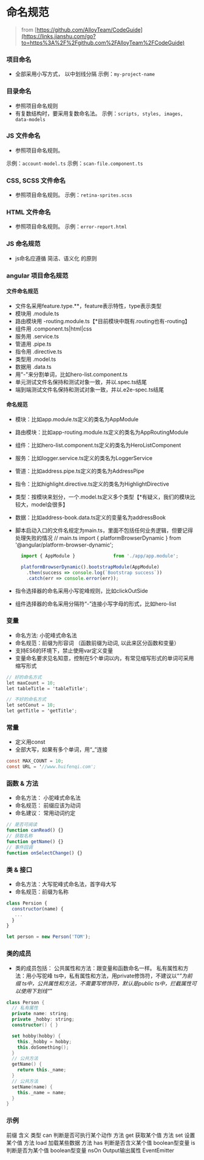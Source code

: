 # 命名规范

> from [https://github.com/AlloyTeam/CodeGuide](https://links.jianshu.com/go?to=https%3A%2F%2Fgithub.com%2FAlloyTeam%2FCodeGuide)

### 项目命名

- 全部采用小写方式， 以中划线分隔
  示例：`my-project-name` 

### 目录命名

- 参照项目命名规则
- 有复数结构时，要采用复数命名法。
  示例：`scripts, styles, images, data-models` 

### JS 文件命名

- 参照项目命名规则。

示例：`account-model.ts`
示例：`scan-file.component.ts`

### CSS, SCSS 文件命名

- 参照项目命名规则。
  示例：`retina-sprites.scss` 

### HTML 文件命名

- 参照项目命名规则。
  示例：`error-report.html` 

### JS 命名规范

- js命名应遵循 简洁、语义化 的原则

### angular 项目命名规范

#### 文件命名规范

- 文件名采用feature.type.**，feature表示特性，type表示类型
- 模块用 .module.ts
- 路由模块用 -routing.module.ts【*目前模块中既有.routing也有-routing】
- 组件用 .component.ts|html|css
- 服务用 .service.ts
- 管道用 .pipe.ts
- 指令用 .directive.ts
- 类型用 .model.ts
- 数据用 .data.ts
- 用"-"来分割单词，比如hero-list.component.ts
- 单元测试文件名保持和测试对象一致，并以.spec.ts结尾
- 端到端测试文件名保持和测试对象一致，并以.e2e-spec.ts结尾

#### 命名规范

- 模块：比如app.module.ts定义的类名为AppModule

- 路由模块：比如app-routing.module.ts定义的类名为AppRoutingModule

- 组件：比如hero-list.component.ts定义的类名为HeroListComponent

- 服务：比如logger.service.ts定义的类名为LoggerService

- 管道：比如address.pipe.ts定义的类名为AddressPipe

- 指令：比如highlight.directive.ts定义的类名为HighlightDirective

- 类型：按模块来划分，一个.model.ts定义多个类型【*有疑义，我们的模块比较大，model会很多】

- 数据：比如address-book.data.ts定义的变量名为addressBook

- 脚本启动入口的文件名规定为main.ts，里面不包括任何业务逻辑，但要记得处理失败的情况
  // main.ts
  import { platformBrowserDynamic } from '@angular/platform-browser-dynamic';

  

  ```jsx
    import { AppModule }              from './app/app.module';
  
    platformBrowserDynamic().bootstrapModule(AppModule)
      .then(success => console.log(`Bootstrap success`))
      .catch(err => console.error(err));
  ```

- 指令选择器的命名采用小写驼峰规则，比如clickOutSide

- 组件选择器的命名采用分隔符“-”连接小写字母的形式，比如hero-list

### 变量

- 命名方法: 小驼峰式命名法
- 命名规范：前缀为形容词 （函数前缀为动词, 以此来区分函数和变量）
- 支持ES6的环境下，禁止使用var定义变量
- 变量命名要求见名知意，控制在5个单词以内，有常见缩写形式的单词可采用缩写形式



```csharp
// 好的命名方式
let maxCount = 10;
let tableTitle = 'tableTitle';

// 不好的命名方式
let setConut = 10;
let getTitle = 'getTitle';
```

### 常量

- 定义用const
- 全部大写，如果有多个单词，用“_”连接



```csharp
const MAX_COUNT = 10;
const URL = '//www.huifenqi.com';
```

### 函数 & 方法

- 命名方法： 小驼峰式命名法
- 命名规范： 前缀应该为动词
- 命名建议： 常用动词约定



```jsx
// 是否可阅读
function canRead() {}
// 获取名称
function getName() {}
// 事件回调
function onSelectChange() {}
```

### 类 & 接口

- 命名方法：大写驼峰式命名法，首字母大写
- 命名规范：前缀为名称



```jsx
class Persion {
  constructor(name) {
   ...
  }
}

let person = new Person('TOM');
```

### 类的成员

- 类的成员包括：
  公共属性和方法：跟变量和函数命名一样。
  私有属性和方法：用小写驼峰
  ts中，私有属性和方法，用private修饰符，不建议以“*”为前缀
  ts中，公共属性和方法，不需要写修饰符，默认是public
  ts中，拦截属性可以使用下划线“*”



```kotlin
class Person {
  // 私有属性 
  private name: string;
  private _hobby: string;
  constructor() { }

  set hobby(hobby) {
    this._hobby = hobby;
    this.doSomething();
  }
  // 公共方法
  getName() {
    return this._name;
  }
  // 公共方法
  setName(name) {
    this._name = name;
  }
}
```

### 示例

前缀    含义                     类型
can     判断是否可执行某个动作    方法
get     获取某个值               方法
set     设置某个值               方法
load      加载某些数据             方法
has     判断是否含义某个值        boolean型变量
is      判断是否为某个值          boolean型变量
nsOn    Output输出属性           EventEmitter
